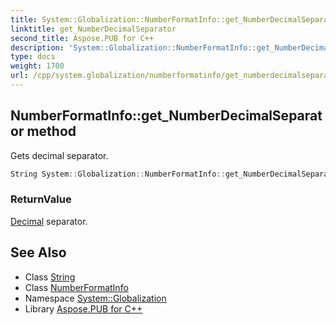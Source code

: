 ```yaml
---
title: System::Globalization::NumberFormatInfo::get_NumberDecimalSeparator method
linktitle: get_NumberDecimalSeparator
second_title: Aspose.PUB for C++
description: 'System::Globalization::NumberFormatInfo::get_NumberDecimalSeparator method. Gets decimal separator in C++.'
type: docs
weight: 1700
url: /cpp/system.globalization/numberformatinfo/get_numberdecimalseparator/
---
```

## NumberFormatInfo::get_NumberDecimalSeparator method


Gets decimal separator.

```cpp
String System::Globalization::NumberFormatInfo::get_NumberDecimalSeparator() const
```


### ReturnValue

[Decimal](../../../system/decimal/) separator.

## See Also

* Class [String](../../../system/string/)
* Class [NumberFormatInfo](../)
* Namespace [System::Globalization](../../)
* Library [Aspose.PUB for C++](../../../)

